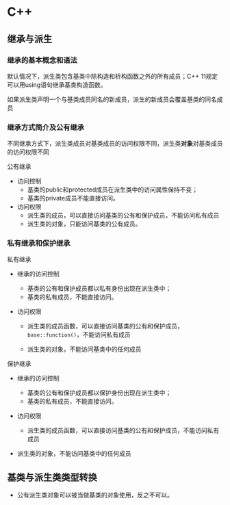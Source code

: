# C++

## 继承与派生

### 继承的基本概念和语法

默认情况下，派生类包含基类中除构造和析构函数之外的所有成员；C++ 11规定可以用using语句继承基类构造函数。

如果派生类声明一个与基类成员同名的新成员，派生的新成员会覆盖基类的同名成员

### 继承方式简介及公有继承

不同继承方式下，派生类成员对基类成员的访问权限不同，派生类**对象**对基类成员的访问权限不同

公有继承

+ 访问控制
  - 基类的public和protected成员在派生类中的访问属性保持不变；
  - 基类的private成员不能直接访问。
+ 访问权限
  - 派生类的成员，可以直接访问基类的公有和保护成员，不能访问私有成员
  - 派生类的对象，只能访问基类的公有成员。

### 私有继承和保护继承

私有继承

+ 继承的访问控制
  - 基类的公有和保护成员都以私有身份出现在派生类中；
  - 基类的私有成员，不能直接访问。

+ 访问权限

  - 派生类的成员函数，可以直接访问基类的公有和保护成员，`base::function()`，不能访问私有成员

  - 派生类的对象，不能访问基类中的任何成员

保护继承

+ 继承的访问控制
  - 基类的公有和保护成员都以保护身份出现在派生类中；
  - 基类的私有成员，不能直接访问。
+ 访问权限

  - 派生类的成员函数，可以直接访问基类的公有和保护成员，不能访问私有成员
- 派生类的对象，不能访问基类中的任何成员

## 基类与派生类类型转换

+ 公有派生类对象可以被当做基类的对象使用，反之不可以。